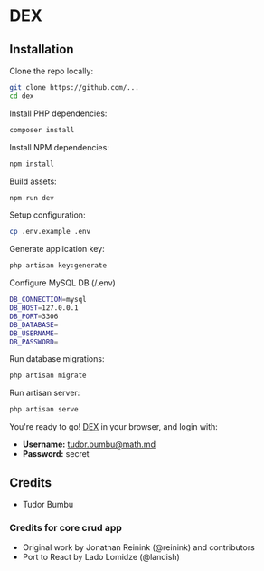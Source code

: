 # DEX

## Installation

Clone the repo locally:

```sh
git clone https://github.com/...
cd dex
```

Install PHP dependencies:

```sh
composer install
```

Install NPM dependencies:

```sh
npm install
```

Build assets:

```sh
npm run dev
```

Setup configuration:

```sh
cp .env.example .env
```

Generate application key:

```sh
php artisan key:generate
```

Configure MySQL DB (/.env)

```sh
DB_CONNECTION=mysql
DB_HOST=127.0.0.1
DB_PORT=3306
DB_DATABASE=
DB_USERNAME=
DB_PASSWORD= 
```

Run database migrations:

```sh
php artisan migrate
```

Run artisan server:

```sh
php artisan serve
```

You're ready to go! [DEX](http://127.0.0.1:8000/) in your browser, and login with:

- **Username:** tudor.bumbu@math.md
- **Password:** secret


## Credits
- Tudor Bumbu

### Credits for core crud app

- Original work by Jonathan Reinink (@reinink) and contributors
- Port to React by Lado Lomidze (@landish)
